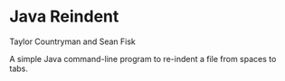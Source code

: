 Java Reindent
=============

Taylor Countryman and Sean Fisk

A simple Java command-line program to re-indent a file from spaces to tabs.


